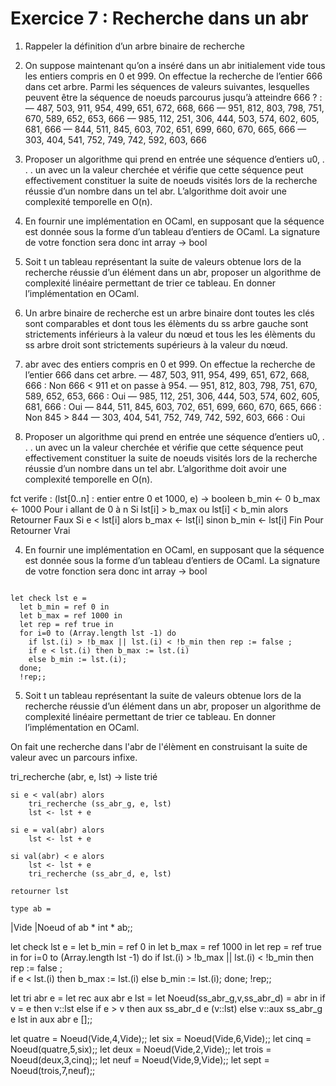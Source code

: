 # Exercice 7 : Recherche dans un abr
1. Rappeler la définition d’un arbre binaire de recherche
2. On suppose maintenant qu’on a inséré dans un abr initialement vide tous les entiers compris en 0 et 999. On effectue la recherche de l’entier 666 dans cet arbre. Parmi les séquences de valeurs suivantes, lesquelles peuvent être la séquence de noeuds parcourus jusqu’à atteindre 666 ? :
— 487, 503, 911, 954, 499, 651, 672, 668, 666
— 951, 812, 803, 798, 751, 670, 589, 652, 653, 666
— 985, 112, 251, 306, 444, 503, 574, 602, 605, 681, 666
— 844, 511, 845, 603, 702, 651, 699, 660, 670, 665, 666
— 303, 404, 541, 752, 749, 742, 592, 603, 666
3. Proposer un algorithme qui prend en entrée une séquence d’entiers u0, . . . un avec un la valeur cherchée et vérifie que cette séquence peut effectivement constituer la suite de noeuds visités lors de la recherche réussie d’un nombre dans un tel abr. L’algorithme doit avoir une complexité temporelle en O(n).
4. En fournir une implémentation en OCaml, en supposant que la séquence est donnée sous la forme d’un tableau d’entiers de OCaml. La signature de votre fonction sera donc int array -> bool
5. Soit t un tableau représentant la suite de valeurs obtenue lors de la recherche réussie d’un élément dans un abr, proposer un algorithme de complexité linéaire permettant de trier ce tableau. En donner l’implémentation en OCaml.



1. Un arbre binaire de recherche est un arbre binaire dont toutes les clés sont comparables et dont tous les élèments du ss arbre gauche sont strictements inférieurs à la valeur du nœud et tous les les élèments du ss arbre droit sont strictements supérieurs à la valeur du nœud.
2. abr avec des entiers compris en 0 et 999. On effectue la recherche de l’entier 666 dans cet arbre. 
— 487, 503, 911, 954, 499, 651, 672, 668, 666  : Non 666 < 911 et on passe à 954.
— 951, 812, 803, 798, 751, 670, 589, 652, 653, 666 : Oui
— 985, 112, 251, 306, 444, 503, 574, 602, 605, 681, 666 : Oui
— 844, 511, 845, 603, 702, 651, 699, 660, 670, 665, 666 : Non 845 > 844
— 303, 404, 541, 752, 749, 742, 592, 603, 666 : Oui
3. Proposer un algorithme qui prend en entrée une séquence d’entiers u0, . . . un avec un la valeur cherchée et vérifie que cette séquence peut effectivement constituer la suite de noeuds visités lors de la recherche réussie d’un nombre dans un tel abr. L’algorithme doit avoir une complexité temporelle en O(n).

fct verife : (lst[0..n] : entier entre 0 et 1000, e) -> booleen
    b_min <- 0
    b_max <- 1000
    Pour i allant de 0 à n
        Si lst[i] > b_max ou lst[i] < b_min alors
            Retourner Faux
        Si e < lst[i] alors 
            b_max <- lst[i]
        sinon 
            b_min <- lst[i]
    Fin Pour
    Retourner Vrai

4. En fournir une implémentation en OCaml, en supposant que la séquence est donnée sous la forme d’un tableau d’entiers de OCaml. La signature de votre fonction sera donc int array -> bool

<code>
let check lst e = 
  let b_min = ref 0 in
  let b_max = ref 1000 in
  let rep = ref true in
  for i=0 to (Array.length lst -1) do
    if lst.(i) > !b_max || lst.(i) < !b_min then rep := false ;                        
    if e < lst.(i) then b_max := lst.(i) 
    else b_min := lst.(i);
  done;
  !rep;;
</code>

5. Soit t un tableau représentant la suite de valeurs obtenue lors de la recherche réussie d’un élément dans un abr, proposer un algorithme de complexité linéaire permettant de trier ce tableau. En donner l’implémentation en OCaml.

On fait une recherche dans l'abr de l'élèment en construisant la suite de valeur avec un parcours infixe.   

tri_recherche (abr, e, lst) -> liste trié
    
    si e < val(abr) alors 
        tri_recherche (ss_abr_g, e, lst)
        lst <- lst + e
    
    si e = val(abr) alors
        lst <- lst + e
    
    si val(abr) < e alors 
        lst <- lst + e
        tri_recherche (ss_abr_d, e, lst)
        
    retourner lst
    
    type ab = 
  |Vide
  |Noeud of ab * int * ab;;

let check lst e = 
  let b_min = ref 0 in
  let b_max = ref 1000 in
  let rep = ref true in
  for i=0 to (Array.length lst -1) do
    if lst.(i) > !b_max || lst.(i) < !b_min then rep := false ;                        
    if e < lst.(i) then b_max := lst.(i) 
    else b_min := lst.(i);
  done;
  !rep;;

let tri abr e = 
  let rec aux abr e lst = 
    let Noeud(ss_abr_g,v,ss_abr_d) = abr in
    if v = e then v::lst 
    else 
      if e > v then 
        aux ss_abr_d e (v::lst)
      else
        v::aux ss_abr_g e lst in
  aux abr e [];;



  let quatre = Noeud(Vide,4,Vide);; 
  let six = Noeud(Vide,6,Vide);; 
  let cinq = Noeud(quatre,5,six);;
  let deux = Noeud(Vide,2,Vide);; 
  let trois = Noeud(deux,3,cinq);;
  let neuf = Noeud(Vide,9,Vide);;
  let sept = Noeud(trois,7,neuf);;
  

